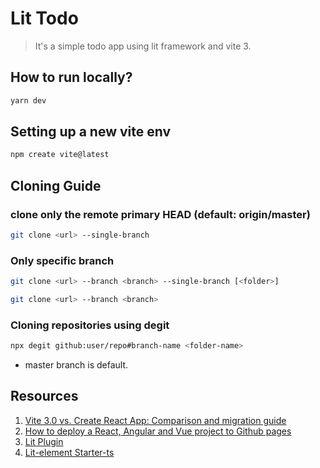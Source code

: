 # Lit Todo

> It's a simple todo app using lit framework and vite 3.

## How to run locally?

```bash
yarn dev
```

## Setting up a new vite env

```bash
npm create vite@latest
```

## Cloning Guide

### clone only the remote primary HEAD (default: origin/master)
```bash
git clone <url> --single-branch
```

### Only specific branch

```bash
git clone <url> --branch <branch> --single-branch [<folder>]
```

```bash
git clone <url> --branch <branch> 
```

### Cloning repositories using degit

```bash
npx degit github:user/repo#branch-name <folder-name>
```
- master branch is default.


## Resources

1. [Vite 3.0 vs. Create React App: Comparison and migration guide](https://blog.logrocket.com/vite-3-vs-create-react-app-comparison-migration-guide/)
2. [How to deploy a React, Angular and Vue project to Github pages](https://deepinder.me/how-to-deploy-a-react-angular-vue-project-to-github-pages)
3. [Lit Plugin](https://marketplace.visualstudio.com/items?itemName=runem.lit-plugin)
4. [Lit-element Starter-ts](https://github.com/lit/lit-element-starter-ts)